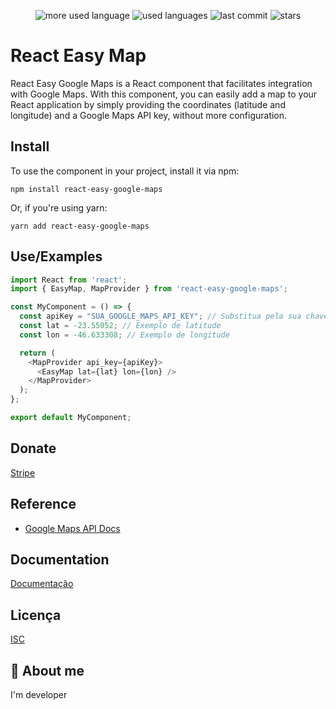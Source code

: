    <p align="center">
      <img alt="more used language" src="https://img.shields.io/github/languages/top/Dants0/react-easy-google-maps?color=171717&labelColor=FFE000">
      <img alt="used languages" src="https://img.shields.io/github/languages/count/Dants0/react-easy-google-maps?color=171717&labelColor=FFE000">
      <img alt="last commit" src="https://img.shields.io/github/last-commit/Dants0/react-easy-google-maps?color=171717&labelColor=FFE000">
      <img alt="stars" src="https://img.shields.io/github/stars/dants0/react-easy-google-maps?color=171717&labelColor=FFE000">
  </p>  

# React Easy Map

React Easy Google Maps is a React component that facilitates integration with Google Maps. With this component, you can easily add a map to your React application by simply providing the coordinates (latitude and longitude) and a Google Maps API key, without more configuration.

## Install
To use the component in your project, install it via npm:
```
npm install react-easy-google-maps
```
Or, if you're using yarn:
```
yarn add react-easy-google-maps
```


## Use/Examples

```javascript
import React from 'react';
import { EasyMap, MapProvider } from 'react-easy-google-maps';

const MyComponent = () => {
  const apiKey = "SUA_GOOGLE_MAPS_API_KEY"; // Substitua pela sua chave de API
  const lat = -23.55052; // Exemplo de latitude
  const lon = -46.633308; // Exemplo de longitude

  return (
    <MapProvider api_key={apiKey}>
      <EasyMap lat={lat} lon={lon} />
    </MapProvider>
  );
};

export default MyComponent;

```

## Donate
[Stripe](https://buy.stripe.com/aEUeWF18Z6bS5uE7ss)

## Reference

 - [Google Maps API Docs](https://developers.google.com/maps/documentation?hl=pt-br)


## Documentation

[Documentação](https://link-da-documentação)


## Licença

[ISC](https://choosealicense.com/licenses/isc/)


## 🚀 About me
I'm developer

